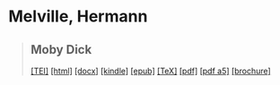 # Melville, Hermann

> ## Moby Dick
>  <a target="_blank" title="Source XML/TEI" class="mime48 tei" href="https://hurlus.github.io/tei/melville1851_mobydick.xml">[TEI]</a>  <a target="_blank" title="HTML une page" class="mime48 html" href="https://hurlus.github.io/melville1851_mobydick/melville1851_mobydick.html">[html]</a>  <a target="_blank" title="Bureautique (LibreOffice, MS.Word)" class="mime48 docx" href="https://hurlus.github.io/melville1851_mobydick/melville1851_mobydick.docx">[docx]</a>  <a target="_blank" title="Amazon.kindle" class="mime48 mobi" href="https://hurlus.github.io/melville1851_mobydick/melville1851_mobydick.mobi">[kindle]</a>  <a target="_blank" title="EPUB, pour liseuses et téléphones" class="mime48 epub" href="https://hurlus.github.io/melville1851_mobydick/melville1851_mobydick.epub">[epub]</a>  <a target="_blank" title="LaTeX" class="mime48 tex" href="https://hurlus.github.io/melville1851_mobydick/melville1851_mobydick.tex">[TeX]</a>  <a target="_blank" title="PDF à imprimer, A4 2 colonnes" class="mime48 pdf" href="https://hurlus.github.io/melville1851_mobydick/melville1851_mobydick.pdf">[pdf]</a>  <a target="_blank" title="PDF à lire, A5 une colonne" class="mime48 a5" href="https://hurlus.github.io/melville1851_mobydick/melville1851_mobydick_a5.pdf">[pdf a5]</a>  <a target="_blank" title="Brochure à agrafer, pdf imposé pour imprimante recto/verso" class="mime48 brochure" href="https://hurlus.github.io/melville1851_mobydick/melville1851_mobydick_brochure.pdf">[brochure]</a> 
